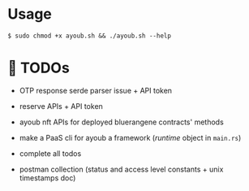 # Usage

```console
$ sudo chmod +x ayoub.sh && ./ayoub.sh --help
```

# 📌 TODOs

* OTP response serde parser issue + API token

* reserve APIs + API token

* ayoub nft APIs for deployed bluerangene contracts' methods

* make a PaaS cli for ayoub a framework (_runtime_ object in `main.rs`)

* complete all todos

* postman collection (status and access level constants + unix timestamps doc)